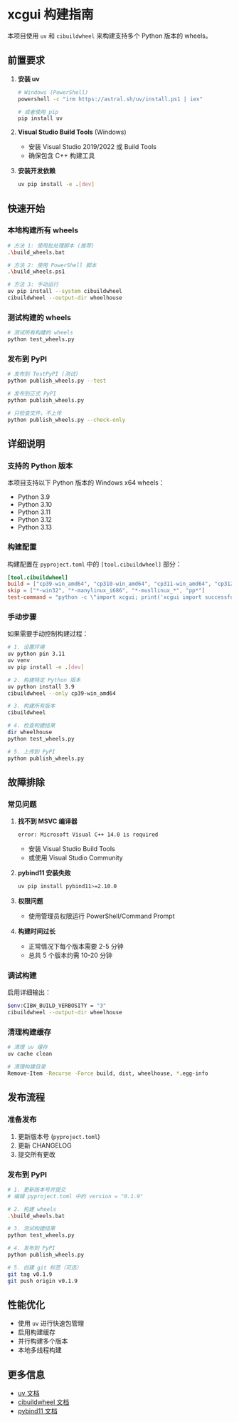 # xcgui 构建指南

本项目使用 `uv` 和 `cibuildwheel` 来构建支持多个 Python 版本的 wheels。

## 前置要求

1. **安装 uv**
   ```bash
   # Windows (PowerShell)
   powershell -c "irm https://astral.sh/uv/install.ps1 | iex"

   # 或者使用 pip
   pip install uv
   ```

2. **Visual Studio Build Tools** (Windows)
   - 安装 Visual Studio 2019/2022 或 Build Tools
   - 确保包含 C++ 构建工具

3. **安装开发依赖**
   ```bash
   uv pip install -e .[dev]
   ```

## 快速开始

### 本地构建所有 wheels

```bash
# 方法 1: 使用批处理脚本 (推荐)
.\build_wheels.bat

# 方法 2: 使用 PowerShell 脚本
.\build_wheels.ps1

# 方法 3: 手动运行
uv pip install --system cibuildwheel
cibuildwheel --output-dir wheelhouse
```

### 测试构建的 wheels

```bash
# 测试所有构建的 wheels
python test_wheels.py
```

### 发布到 PyPI

```bash
# 发布到 TestPyPI (测试)
python publish_wheels.py --test

# 发布到正式 PyPI
python publish_wheels.py

# 只检查文件，不上传
python publish_wheels.py --check-only
```

## 详细说明

### 支持的 Python 版本

本项目支持以下 Python 版本的 Windows x64 wheels：
- Python 3.9
- Python 3.10
- Python 3.11
- Python 3.12
- Python 3.13

### 构建配置

构建配置在 `pyproject.toml` 中的 `[tool.cibuildwheel]` 部分：

```toml
[tool.cibuildwheel]
build = ["cp39-win_amd64", "cp310-win_amd64", "cp311-win_amd64", "cp312-win_amd64", "cp313-win_amd64"]
skip = ["*-win32", "*-manylinux_i686", "*-musllinux_*", "pp*"]
test-command = "python -c \"import xcgui; print('xcgui import successful')\""
```


### 手动步骤

如果需要手动控制构建过程：

```bash
# 1. 设置环境
uv python pin 3.11
uv venv
uv pip install -e .[dev]

# 2. 构建特定 Python 版本
uv python install 3.9
cibuildwheel --only cp39-win_amd64

# 3. 构建所有版本
cibuildwheel

# 4. 检查构建结果
dir wheelhouse
python test_wheels.py

# 5. 上传到 PyPI
python publish_wheels.py
```

## 故障排除

### 常见问题

1. **找不到 MSVC 编译器**
   ```
   error: Microsoft Visual C++ 14.0 is required
   ```
   - 安装 Visual Studio Build Tools
   - 或使用 Visual Studio Community

2. **pybind11 安装失败**
   ```bash
   uv pip install pybind11>=2.10.0
   ```

3. **权限问题**
   - 使用管理员权限运行 PowerShell/Command Prompt

4. **构建时间过长**
   - 正常情况下每个版本需要 2-5 分钟
   - 总共 5 个版本约需 10-20 分钟

### 调试构建

启用详细输出：
```bash
$env:CIBW_BUILD_VERBOSITY = "3"
cibuildwheel --output-dir wheelhouse
```

### 清理构建缓存

```bash
# 清理 uv 缓存
uv cache clean

# 清理构建目录
Remove-Item -Recurse -Force build, dist, wheelhouse, *.egg-info
```

## 发布流程

### 准备发布

1. 更新版本号 (`pyproject.toml`)
2. 更新 CHANGELOG
3. 提交所有更改

### 发布到 PyPI

```bash
# 1. 更新版本号并提交
# 编辑 pyproject.toml 中的 version = "0.1.9"

# 2. 构建 wheels
.\build_wheels.bat

# 3. 测试构建结果
python test_wheels.py

# 4. 发布到 PyPI
python publish_wheels.py

# 5. 创建 git 标签（可选）
git tag v0.1.9
git push origin v0.1.9
```

## 性能优化

- 使用 `uv` 进行快速包管理
- 启用构建缓存
- 并行构建多个版本
- 本地多线程构建

## 更多信息

- [uv 文档](https://docs.astral.sh/uv/)
- [cibuildwheel 文档](https://cibuildwheel.readthedocs.io/)
- [pybind11 文档](https://pybind11.readthedocs.io/)
